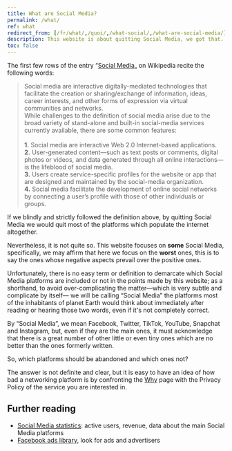 ```yaml
---
title: What are Social Media?
permalink: /what/
ref: what
redirect_from: [/fr/what/,/quoi/,/what-social/,/what-are-social-media/]
description: This website is about quitting Social Media, we got that. But <i>what</i> does a Social Medium actually is? Here, we are not speaking of <b><i>all</i></b> Social Media platforms, but only some of them.
toc: false
---
```

The first few rows of the entry “[Social Media](https://en.wikipedia.org/wiki/Social_media '“Social Media„ on Wikipedia')„ on Wikipedia recite the following words:

<blockquote>
	<p>Social media are interactive digitally-mediated technologies that facilitate the creation or sharing/exchange of information, ideas, career interests, and other forms of expression via virtual communities and networks.<br />
	While challenges to the definition of social media arise due to the broad variety of stand-alone and built-in social-media services currently available, there are some common features:<br /><br />
	<b>1.</b> Social media are interactive Web 2.0 Internet-based applications.<br />
	<b>2.</b> User-generated content—such as text posts or comments, digital photos or videos, and data generated through all online interactions—is the lifeblood of social media.<br />
	<b>3.</b> Users create service-specific profiles for the website or app that are designed and maintained by the social-media organization.<br />
	<b>4.</b> Social media facilitate the development of online social networks by connecting a user’s profile with those of other individuals or groups.<br /></p>
</blockquote>

If we blindly and strictly followed the definition above, by quitting Social Media we would quit most of the platforms which populate the internet altogether.

Nevertheless, it is not quite so. This website focuses on **some** Social Media, specifically, we may affirm that here we focus on the **worst** ones, this is to say the ones whose negative aspects prevail over the positive ones.

Unfortunately, there is no easy term or definition to demarcate which Social Media platforms are included or not in the points made by this website; as a shorthand, to avoid over-complicating the matter—which is very subtle and complicate by itself— we will be calling “Social Media” the platforms most of the inhabitants of planet Earth would think about immediately after reading or hearing those two words, even if it's not completely correct.

By “Social Media”, we mean Facebook, Twitter, TikTok, YouTube, Snapchat and Instagram, but, even if they are the main ones, it must acknowledge that there is a great number of other little or even tiny ones which are no better than the ones formerly written.

So, which platforms should be abandoned and which ones not?

The answer is not definite and clear, but it is easy to have an idea of how bad a networking platform is by confronting the [Why](/why) page with the Privacy Policy of the service you are interested in.

## Further reading

- [Social Media statistics](https://chrissniderdesign.com/blog/resources/social-media-statistics/ 'Social Media statistics'): active users, revenue, data about the main Social Media platforms
- [Facebook ads library](https://www.facebook.com/ads/library/ 'Facebook ads Library'), look for ads and advertisers
